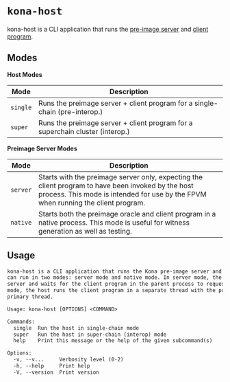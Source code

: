 # `kona-host`

kona-host is a CLI application that runs the [pre-image server][p-server] and [client program][client-program].

## Modes

**Host Modes**

| Mode     | Description                                                                   |
|----------|-------------------------------------------------------------------------------|
| `single` | Runs the preimage server + client program for a single-chain (pre-interop.)   |
| `super`  | Runs the preimage server + client program for a superchain cluster (interop.) |

**Preimage Server Modes**

| Mode     | Description                                                                                                                                                                             |
| -------- | --------------------------------------------------------------------------------------------------------------------------------------------------------------------------------------- |
| `server` | Starts with the preimage server only, expecting the client program to have been invoked by the host process. This mode is intended for use by the FPVM when running the client program. |
| `native` | Starts both the preimage oracle and client program in a native process. This mode is useful for witness generation as well as testing.                                                  |

## Usage

```txt
kona-host is a CLI application that runs the Kona pre-image server and client program. The host
can run in two modes: server mode and native mode. In server mode, the host runs the pre-image
server and waits for the client program in the parent process to request pre-images. In native
mode, the host runs the client program in a separate thread with the pre-image server in the
primary thread.

Usage: kona-host [OPTIONS] <COMMAND>

Commands:
  single  Run the host in single-chain mode
  super   Run the host in super-chain (interop) mode
  help    Print this message or the help of the given subcommand(s)

Options:
  -v, --v...     Verbosity level (0-2)
  -h, --help     Print help
  -V, --version  Print version
```

[p-server]: https://specs.optimism.io/fault-proof/index.html#pre-image-oracle
[client-program]: https://specs.optimism.io/fault-proof/index.html#fault-proof-program
